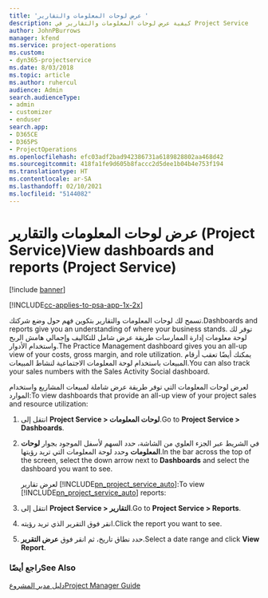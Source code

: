 ```yaml
---
title: 'عرض لوحات المعلومات والتقارير '
description: كيفية عرض لوحات المعلومات والتقارير في Project Service
author: JohnPBurrows
manager: kfend
ms.service: project-operations
ms.custom:
- dyn365-projectservice
ms.date: 8/03/2018
ms.topic: article
ms.author: ruhercul
audience: Admin
search.audienceType:
- admin
- customizer
- enduser
search.app:
- D365CE
- D365PS
- ProjectOperations
ms.openlocfilehash: efc03adf2bad942386731a6189828802aa468d42
ms.sourcegitcommit: 418fa1fe9d605b8faccc2d5dee1b04b4e753f194
ms.translationtype: HT
ms.contentlocale: ar-SA
ms.lasthandoff: 02/10/2021
ms.locfileid: "5144082"
---
```

# <a name="view-dashboards-and-reports-project-service"></a><span data-ttu-id="d436b-103">عرض لوحات المعلومات والتقارير (Project Service)</span><span class="sxs-lookup"><span data-stu-id="d436b-103">View dashboards and reports (Project Service)</span></span>

[!include [banner](../includes/psa-now-project-operations.md)]

[!INCLUDE[cc-applies-to-psa-app-1x-2x](../includes/cc-applies-to-psa-app-1x-2x.md)]

<span data-ttu-id="d436b-104">تسمح لك لوحات المعلومات والتقارير بتكوين فهم حول وضع شركتك.</span><span class="sxs-lookup"><span data-stu-id="d436b-104">Dashboards and reports give you an understanding of where your business stands.</span></span> <span data-ttu-id="d436b-105">توفر لك لوحة معلومات إدارة الممارسات‬ طريقة عرض شامل للتكاليف وإجمالي هامش الربح واستخدام الأدوار.</span><span class="sxs-lookup"><span data-stu-id="d436b-105">The Practice Management dashboard gives you an all-up view of your costs, gross margin, and role utilization.</span></span> <span data-ttu-id="d436b-106">يمكنك أيضًا تعقب أرقام المبيعات باستخدام لوحة المعلومات الاجتماعية لنشاط المبيعات‬.</span><span class="sxs-lookup"><span data-stu-id="d436b-106">You can also track your sales numbers with the Sales Activity Social dashboard.</span></span>  
  
 <span data-ttu-id="d436b-107">لعرض لوحات المعلومات التي توفر طريقة عرض شاملة لمبيعات المشاريع واستخدام الموارد:</span><span class="sxs-lookup"><span data-stu-id="d436b-107">To view dashboards that provide an all-up view of your project sales and resource utilization:</span></span>  
  
1. <span data-ttu-id="d436b-108">انتقل إلى **Project Service > لوحات المعلومات‬**.</span><span class="sxs-lookup"><span data-stu-id="d436b-108">Go to **Project Service > Dashboards**.</span></span>  
  
2. <span data-ttu-id="d436b-109">في الشريط عبر الجزء العلوي من الشاشة، حدد السهم لأسفل الموجود بجوار **لوحات المعلومات** وحدد لوحة المعلومات التي تريد رؤيتها.</span><span class="sxs-lookup"><span data-stu-id="d436b-109">In the bar across the top of the screen, select the down arrow next to **Dashboards** and select the dashboard you want to see.</span></span>  
  
   <span data-ttu-id="d436b-110">لعرض تقارير [!INCLUDE[pn_project_service_auto](../includes/pn-project-service-auto.md)]:</span><span class="sxs-lookup"><span data-stu-id="d436b-110">To view [!INCLUDE[pn_project_service_auto](../includes/pn-project-service-auto.md)] reports:</span></span>  
  
3. <span data-ttu-id="d436b-111">انتقل إلى **Project Service > التقارير**.</span><span class="sxs-lookup"><span data-stu-id="d436b-111">Go to **Project Service > Reports**.</span></span>  
  
4. <span data-ttu-id="d436b-112">انقر فوق التقرير الذي تريد رؤيته.</span><span class="sxs-lookup"><span data-stu-id="d436b-112">Click the report you want to see.</span></span>  
  
5. <span data-ttu-id="d436b-113">حدد نطاق تاريخ، ثم انقر فوق **عرض التقرير**.</span><span class="sxs-lookup"><span data-stu-id="d436b-113">Select a date range and click **View Report**.</span></span>  
  
### <a name="see-also"></a><span data-ttu-id="d436b-114">راجع أيضًا</span><span class="sxs-lookup"><span data-stu-id="d436b-114">See Also</span></span>  
 [<span data-ttu-id="d436b-115">دليل مدير المشروع</span><span class="sxs-lookup"><span data-stu-id="d436b-115">Project Manager Guide</span></span>](../psa/project-manager-guide.md)
